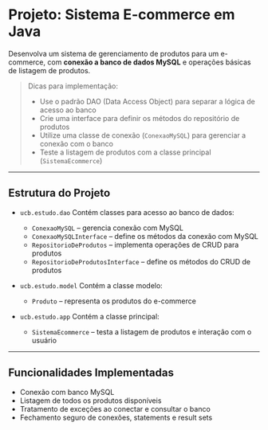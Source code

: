 # Projeto: Sistema E-commerce em Java

Desenvolva um sistema de gerenciamento de produtos para um e-commerce, com **conexão a banco de dados MySQL** e operações básicas de listagem de produtos.

> Dicas para implementação:
>
> * Use o padrão DAO (Data Access Object) para separar a lógica de acesso ao banco
> * Crie uma interface para definir os métodos do repositório de produtos
> * Utilize uma classe de conexão (`ConexaoMySQL`) para gerenciar a conexão com o banco
> * Teste a listagem de produtos com a classe principal (`SistemaEcommerce`)

---

## Estrutura do Projeto

* `ucb.estudo.dao`
  Contém classes para acesso ao banco de dados:

    * `ConexaoMySQL` – gerencia conexão com MySQL
    * `ConexaoMySQLInterface` – define os métodos da conexão com MySQL
    * `RepositorioDeProdutos` – implementa operações de CRUD para produtos
    * `RepositorioDeProdutosInterface` – define os métodos do CRUD de produtos


* `ucb.estudo.model`
  Contém a classe modelo:

    * `Produto` – representa os produtos do e-commerce


* `ucb.estudo.app`
  Contém a classe principal:

    * `SistemaEcommerce` – testa a listagem de produtos e interação com o usuário

---

## Funcionalidades Implementadas

* Conexão com banco MySQL
* Listagem de todos os produtos disponíveis
* Tratamento de exceções ao conectar e consultar o banco
* Fechamento seguro de conexões, statements e result sets

